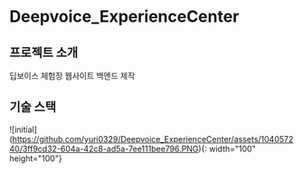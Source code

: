 # Deepvoice_ExperienceCenter

## 프로젝트 소개
딥보이스 체험장 웹사이트 백엔드 제작

## 기술 스택
![initial] (https://github.com/yuri0329/Deepvoice_ExperienceCenter/assets/104057240/3ff9cd32-604a-42c8-ad5a-7ee111bee796.PNG){: width="100" height="100"}
